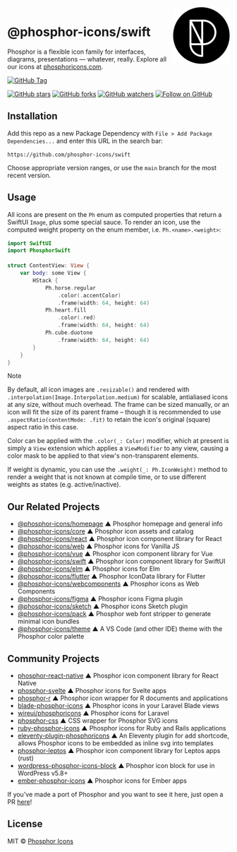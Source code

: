 <img src="/meta/phosphor-mark-tight-black.png" width="128" align="right" />

# @phosphor-icons/swift

Phosphor is a flexible icon family for interfaces, diagrams, presentations — whatever, really. Explore all our icons at [phosphoricons.com](https://phosphoricons.com).

[![GitHub Tag](https://img.shields.io/github/v/tag/phosphor-icons/swift?style=flat-square&label=Latest)](https://github.com/phosphor-icons/swift/tags)

[![GitHub stars](https://img.shields.io/github/stars/phosphor-icons/swift?style=flat-square&label=Star)](https://github.com/phosphor-icons/core)
[![GitHub forks](https://img.shields.io/github/forks/phosphor-icons/swift?style=flat-square&label=Fork)](https://github.com/phosphor-icons/core/fork)
[![GitHub watchers](https://img.shields.io/github/watchers/phosphor-icons/swift?style=flat-square&label=Watch)](https://github.com/phosphor-icons/swift)
[![Follow on GitHub](https://img.shields.io/github/followers/rektdeckard?style=flat-square&label=Follow)](https://github.com/rektdeckard)

## Installation

Add this repo as a new Package Dependency with `File > Add Package Dependencies...` and enter this URL in the search bar:

```
https://github.com/phosphor-icons/swift
```

Choose appropriate version ranges, or use the `main` branch for the most recent version.

## Usage

All icons are present on the `Ph` enum as computed properties that return a SwiftUI `Image`, plus some special sauce. To render an icon, use the computed weight property on the enum member, i.e. `Ph.<name>.<weight>`:

```swift
import SwiftUI
import PhosphorSwift

struct ContentView: View {
    var body: some View {
        HStack {
            Ph.horse.regular
                .color(.accentColor)
                .frame(width: 64, height: 64)
            Ph.heart.fill
                .color(.red)
                .frame(width: 64, height: 64)
            Ph.cube.duotone
                .frame(width: 64, height: 64)
        }   
    }
}
```

> [!NOTE]
> By default, all icon images are `.resizable()` and rendered with `.interpolation(Image.Interpolation.medium)` for scalable, antialiased icons at any size, without much overhead. The frame can be sized manually, or an icon will fit the size of its parent frame – though it is recommended to use `.aspectRatio(contentMode: .fit)` to retain the icon's original (square) aspect ratio in this case.

Color can be applied with the `.color(_: Color)` modifier, which at present is simply a `View` extension which applies a `ViewModifier` to any view, causing a color mask to be applied to that view's non-transparent elements.

If weight is dynamic, you can use the `.weight(_: Ph.IconWeight)` method to render a weight that is not known at compile time, or to use different weights as states (e.g. active/inactive).

<!-- BEGIN_LINKS -->
## Our Related Projects

- [@phosphor-icons/homepage](https://github.com/phosphor-icons/homepage) ▲ Phosphor homepage and general info
- [@phosphor-icons/core](https://github.com/phosphor-icons/core) ▲ Phosphor icon assets and catalog
- [@phosphor-icons/react](https://github.com/phosphor-icons/react) ▲ Phosphor icon component library for React
- [@phosphor-icons/web](https://github.com/phosphor-icons/web) ▲ Phosphor icons for Vanilla JS
- [@phosphor-icons/vue](https://github.com/phosphor-icons/vue) ▲ Phosphor icon component library for Vue
- [@phosphor-icons/swift](https://github.com/phosphor-icons/swift) ▲ Phosphor icon component library for SwiftUI
- [@phosphor-icons/elm](https://github.com/phosphor-icons/phosphor-elm) ▲ Phosphor icons for Elm
- [@phosphor-icons/flutter](https://github.com/phosphor-icons/flutter) ▲ Phosphor IconData library for Flutter
- [@phosphor-icons/webcomponents](https://github.com/phosphor-icons/webcomponents) ▲ Phosphor icons as Web Components
- [@phosphor-icons/figma](https://github.com/phosphor-icons/figma) ▲ Phosphor icons Figma plugin
- [@phosphor-icons/sketch](https://github.com/phosphor-icons/sketch) ▲ Phosphor icons Sketch plugin
- [@phosphor-icons/pack](https://github.com/phosphor-icons/pack) ▲ Phosphor web font stripper to generate minimal icon bundles
- [@phosphor-icons/theme](https://github.com/phosphor-icons/theme) ▲ A VS Code (and other IDE) theme with the Phosphor color palette

## Community Projects

- [phosphor-react-native](https://github.com/duongdev/phosphor-react-native) ▲ Phosphor icon component library for React Native
- [phosphor-svelte](https://github.com/haruaki07/phosphor-svelte) ▲ Phosphor icons for Svelte apps
- [phosphor-r](https://github.com/dreamRs/phosphoricons) ▲ Phosphor icon wrapper for R documents and applications
- [blade-phosphor-icons](https://github.com/codeat3/blade-phosphor-icons) ▲ Phosphor icons in your Laravel Blade views
- [wireui/phosphoricons](https://github.com/wireui/phosphoricons) ▲ Phosphor icons for Laravel
- [phosphor-css](https://github.com/lucagoslar/phosphor-css) ▲ CSS wrapper for Phosphor SVG icons
- [ruby-phosphor-icons](https://github.com/maful/ruby-phosphor-icons) ▲ Phosphor icons for Ruby and Rails applications
- [eleventy-plugin-phosphoricons](https://github.com/reatlat/eleventy-plugin-phosphoricons) ▲ An Eleventy plugin for add shortcode, allows Phosphor icons to be embedded as inline svg into templates
- [phosphor-leptos](https://github.com/SorenHolstHansen/phosphor-leptos) ▲ Phosphor icon component library for Leptos apps (rust)
- [wordpress-phosphor-icons-block](https://github.com/robruiz/phosphor-icons-block) ▲ Phosphor icon block for use in WordPress v5.8+
- [ember-phosphor-icons](https://github.com/IgnaceMaes/ember-phosphor-icons) ▲ Phosphor icons for Ember apps

If you've made a port of Phosphor and you want to see it here, just open a PR [here](https://github.com/phosphor-icons/homepage)!

## License

MIT © [Phosphor Icons](https://github.com/phosphor-icons)
<!-- END_LINKS -->
